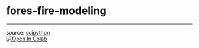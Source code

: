# fores-fire-modeling

***
source: [scipython](https://github.com/scipython/scipython_maths/tree/master/forest_fire)<br>
[![Open In Colab](https://colab.research.google.com/assets/colab-badge.svg)](https://colab.research.google.com/drive/1ZMVxho0qsvZMOOSbNDu2UxNgBKbs3Vvq#scrollTo=5ACNAs44yYWs)
